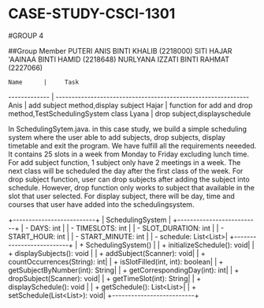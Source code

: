 # CASE-STUDY-CSCI-1301
#GROUP 4

##Group Member
PUTERI ANIS BINTI KHALIB (2218000)
SITI HAJAR 'AAINAA BINTI HAMID (2218648)
NURLYANA IZZATI BINTI RAHMAT (2227066)


    Name      |     Task
------------- | -------------------------------------------------------------
Anis          | add subject method,display subject
Hajar         | function for add and drop method,TestSchedulingSystem class
Lyana         | drop subject,displayschedule


In SchedulingSytem.java. in this case study, we build a simple scheduling system where the user able to add subjects, drop subjects, display timetable and exit the program. We have fulfill all the requirements neeeded. It contains 25 slots in a week from Monday to Friday excluding lunch time. For add subject function, 1 subject only have 2 meetings in a week. The next class will be scheduled the day after the first class of the week. For drop subject function, user can drop subjects after adding the subject into schedule. However, drop function only works to subject that available in the slot that user selected. For display subject, there will be day, time and courses that user have added into the schedulingsystem.


+--------------------------+
|   SchedulingSystem       |
+--------------------------+
| - DAYS: int               |
| - TIMESLOTS: int           |
| - SLOT_DURATION: int       |
| - START_HOUR: int          |
| - START_MINUTE: int        |
| - schedule: List<List<String>>|
+--------------------------+
| + SchedulingSystem()      |
| + initializeSchedule(): void|
| + displaySubjects(): void |
| + addSubject(Scanner): void|
| + countOccurrences(String): int|
| + isSlotFilled(int, int): boolean|
| + getSubjectByNumber(int): String|
| + getCorrespondingDay(int): int|
| + dropSubject(Scanner): void|
| + getTimeSlot(int): String|
| + displaySchedule(): void |
| + getSchedule(): List<List<String>>|
| + setSchedule(List<List<String>>): void|
+--------------------------+
